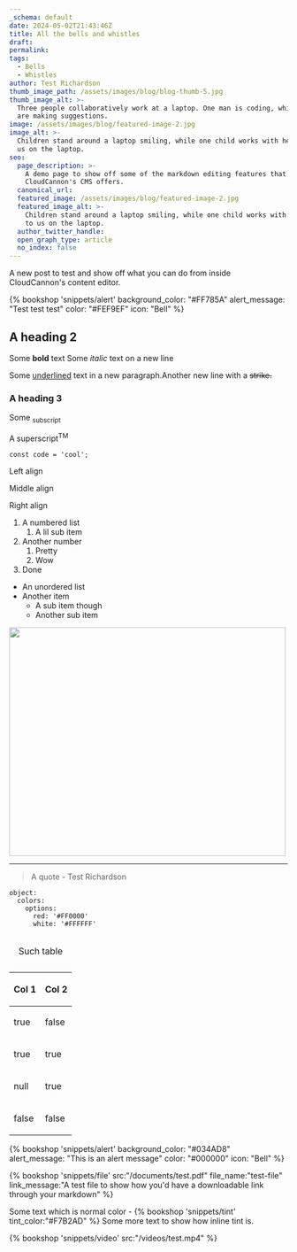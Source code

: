 ```yaml
---
_schema: default
date: 2024-05-02T21:43:46Z
title: All the bells and whistles
draft:
permalink: 
tags:
  - Bells
  - Whistles
author: Test Richardson
thumb_image_path: /assets/images/blog/blog-thumb-5.jpg
thumb_image_alt: >-
  Three people collaboratively work at a laptop. One man is coding, while two
  are making suggestions.
image: /assets/images/blog/featured-image-2.jpg
image_alt: >-
  Children stand around a laptop smiling, while one child works with her back to
  us on the laptop.
seo:
  page_description: >-
    A demo page to show off some of the markdown editing features that
    CloudCannon's CMS offers.
  canonical_url:
  featured_image: /assets/images/blog/featured-image-2.jpg
  featured_image_alt: >-
    Children stand around a laptop smiling, while one child works with her back
    to us on the laptop.
  author_twitter_handle:
  open_graph_type: article
  no_index: false
---
```

A new post to test and show off what you can do from inside CloudCannon's content editor.

{% bookshop 'snippets/alert' background_color: "#FF785A" alert_message: "Test test test" color: "#FEF9EF" icon: "Bell" %}

## A heading 2

Some **bold** text Some *italic* text on a new line

Some <u>underlined</u> text in a new paragraph.Another new line with a <s>strike.</s>

### A heading 3

Some <sub>subscript</sub>

A superscript<sup>TM</sup>

`const code = 'cool';`

Left align

<p class="align-center">Middle align</p>

<p class="align-right">Right align</p>

1. A numbered list
   1. A lil sub item
2. Another number
   1. Pretty
   2. Wow
3. Done

* An unordered list
* Another item
  * A sub item though
  * Another sub item

<img src="/assets/images/blog/blog-thumb-1.jpg" height="413" width="500" />

---

> A quote - Test Richardson

```
object:
  colors:
    options:
      red: '#FF0000'
      white: '#FFFFFF'
```

<table><caption><p>Such table</p></caption><thead><tr><th><p>Col 1</p></th><th><p>Col 2</p></th></tr></thead><tbody><tr><td><p>true</p></td><td><p>false</p></td></tr><tr><td><p>true</p></td><td><p>true</p></td></tr><tr><td><p>null</p></td><td><p>true</p></td></tr><tr><td><p>false</p></td><td><p>false</p></td></tr></tbody></table>

{% bookshop 'snippets/alert' background_color: "#034AD8" alert_message: "This is an alert message" color: "#000000" icon: "Bell" %}

{% bookshop 'snippets/file' src:"/documents/test.pdf" file_name:"test-file" link_message:"A test file to show how you'd have a downloadable link through your markdown" %}

Some text which is normal color - {% bookshop 'snippets/tint' tint_color:"#F7B2AD" %} Some more text to show how inline tint is.

{% bookshop 'snippets/video' src:"/videos/test.mp4" %}
